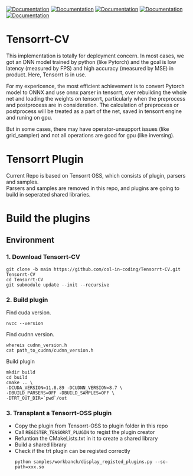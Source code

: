 [![Documentation](https://img.shields.io/badge/Pytorch-documentation-brightgreen)](https://pytorch.org/docs/stable/index.html)
[![Documentation](https://img.shields.io/badge/TensorRT-documentation-brightgreen.svg)](https://docs.nvidia.com/deeplearning/sdk/tensorrt-developer-guide/index.html) 
[![Documentation](https://img.shields.io/badge/TensorRT--Python-api-brightgreen)](https://docs.nvidia.com/deeplearning/tensorrt/api/python_api/index.html)
[![Documentation](https://img.shields.io/badge/Onnx--Graphsurgeon-docs-brightgreen)](https://docs.nvidia.com/deeplearning/tensorrt/onnx-graphsurgeon/docs/index.html)
[![Documentation](https://img.shields.io/badge/PyCUDA-documentation-brightgreen)](https://documen.tician.de/pycuda/)

# Tensorrt-CV
This implementation is totally for deployment concern. In most cases, we got an DNN model trained by python (like Pytorch) and the goal is low latency (measured by FPS) and high accuracy (measured by MSE) in product. Here, Tensorrt is in use.  

For my expericence, the most efficient achievement is to convert Pytorch model to ONNX and use onnx parser in tensorrt, over rebuilding the whole net and loading the weights on tensorrt, particularly when the preprocess and postprocess are in consideration. The calculation of preprocess or postprocess will be treated as a part of the net, saved in tensorrt engine and runing on gpu.  

But in some cases, there may have operator-unsupport issues (like grid_sampler) and not all operations are good for gpu (like inversing).

# Tensorrt Plugin   
Current Repo is based on Tensorrt OSS, which consists of plugin, parsers and samples.    
Parsers and samples are removed in this repo, and plugins are going to build in seperated shared libraries.

# Build the plugins

## Environment

### 1. Download Tensorrt-CV
```
git clone -b main https://github.com/col-in-coding/Tensorrt-CV.git Tensorrt-CV
cd Tensorrt-CV
git submodule update --init --recursive
```

### 2. Build plugin   

Find cuda version.
```
nvcc --version
```
Find cudnn version.
```
whereis cudnn_version.h
cat path_to_cudnn/cudnn_version.h
```
Build plugin
```
mkdir build
cd build
cmake .. \
-DCUDA_VERSION=11.8.89 -DCUDNN_VERSION=8.7 \
-DBUILD_PARSERS=OFF -DBUILD_SAMPLES=OFF \
-DTRT_OUT_DIR=`pwd`/out
```

### 3. Transplant a Tensorrt-OSS plugin

- Copy the plugin from Tensorrt-OSS to plugin folder in this repo
- Call `REGISTER_TENSORRT_PLUGIN` to regist the plugin creator
- Refuntion the CMakeLists.txt in it to create a shared library
- Build a shared library
- Check if the trt plugin can be registed correctly 
    ```
    python samples/workbanch/display_registed_plugins.py --so-path=xxx.so
    ```